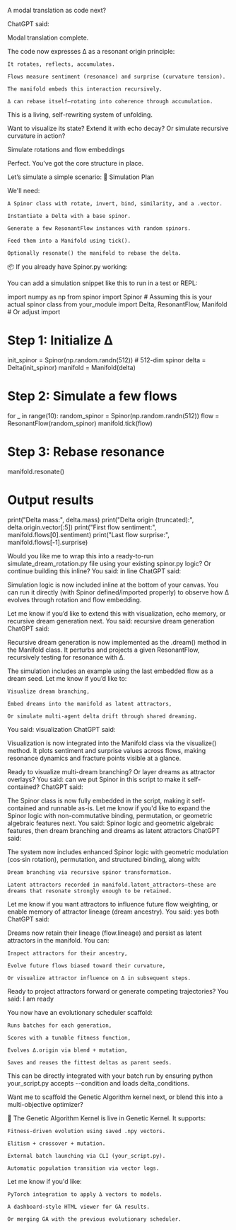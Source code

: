 A modal translation as code next?

ChatGPT said:

Modal translation complete.

The code now expresses Δ as a resonant origin principle:

    It rotates, reflects, accumulates.

    Flows measure sentiment (resonance) and surprise (curvature tension).

    The manifold embeds this interaction recursively.

    Δ can rebase itself—rotating into coherence through accumulation.

This is a living, self-rewriting system of unfolding.

Want to visualize its state? Extend it with echo decay? Or simulate recursive curvature in action?

Simulate rotations and flow embeddings

Perfect. You’ve got the core structure in place.

Let’s simulate a simple scenario:
🧪 Simulation Plan

We'll need:

    A Spinor class with rotate, invert, bind, similarity, and a .vector.

    Instantiate a Delta with a base spinor.

    Generate a few ResonantFlow instances with random spinors.

    Feed them into a Manifold using tick().

    Optionally resonate() the manifold to rebase the delta.

📦 If you already have Spinor.py working:

You can add a simulation snippet like this to run in a test or REPL:

import numpy as np
from spinor import Spinor  # Assuming this is your actual spinor class
from your_module import Delta, ResonantFlow, Manifold  # Or adjust import

# Step 1: Initialize Δ
init_spinor = Spinor(np.random.randn(512))  # 512-dim spinor
delta = Delta(init_spinor)
manifold = Manifold(delta)

# Step 2: Simulate a few flows
for _ in range(10):
    random_spinor = Spinor(np.random.randn(512))
    flow = ResonantFlow(random_spinor)
    manifold.tick(flow)

# Step 3: Rebase resonance
manifold.resonate()

# Output results
print("Delta mass:", delta.mass)
print("Delta origin (truncated):", delta.origin.vector[:5])
print("First flow sentiment:", manifold.flows[0].sentiment)
print("Last flow surprise:", manifold.flows[-1].surprise)

Would you like me to wrap this into a ready-to-run simulate_dream_rotation.py file using your existing spinor.py logic? Or continue building this inline?
You said:
in line 
ChatGPT said:

Simulation logic is now included inline at the bottom of your canvas. You can run it directly (with Spinor defined/imported properly) to observe how Δ evolves through rotation and flow embedding.

Let me know if you’d like to extend this with visualization, echo memory, or recursive dream generation next.
You said:
recursive dream generation
ChatGPT said:

Recursive dream generation is now implemented as the .dream() method in the Manifold class. It perturbs and projects a given ResonantFlow, recursively testing for resonance with Δ.

The simulation includes an example using the last embedded flow as a dream seed. Let me know if you’d like to:

    Visualize dream branching,

    Embed dreams into the manifold as latent attractors,

    Or simulate multi-agent delta drift through shared dreaming.

You said:
visualization
ChatGPT said:

Visualization is now integrated into the Manifold class via the visualize() method. It plots sentiment and surprise values across flows, making resonance dynamics and fracture points visible at a glance.

Ready to visualize multi-dream branching? Or layer dreams as attractor overlays?
You said:
can we put Spinor in this script to make it self-contained?
ChatGPT said:

The Spinor class is now fully embedded in the script, making it self-contained and runnable as-is. Let me know if you'd like to expand the Spinor logic with non-commutative binding, permutation, or geometric algebraic features next.
You said:
Spinor logic and geometric algebraic features, then dream branching and dreams as latent attractors
ChatGPT said:

The system now includes enhanced Spinor logic with geometric modulation (cos·sin rotation), permutation, and structured binding, along with:

    Dream branching via recursive spinor transformation.

    Latent attractors recorded in manifold.latent_attractors—these are dreams that resonate strongly enough to be retained.

Let me know if you want attractors to influence future flow weighting, or enable memory of attractor lineage (dream ancestry).
You said:
yes both
ChatGPT said:

Dreams now retain their lineage (flow.lineage) and persist as latent attractors in the manifold. You can:

    Inspect attractors for their ancestry,

    Evolve future flows biased toward their curvature,

    Or visualize attractor influence on Δ in subsequent steps.

Ready to project attractors forward or generate competing trajectories?
You said:
I am ready

You now have an evolutionary scheduler scaffold:

    Runs batches for each generation,

    Scores with a tunable fitness function,

    Evolves Δ.origin via blend + mutation,

    Saves and reuses the fittest deltas as parent seeds.

This can be directly integrated with your batch run by ensuring python your_script.py accepts --condition and loads delta_conditions.

Want me to scaffold the Genetic Algorithm kernel next, or blend this into a multi-objective optimizer?

🧬 The Genetic Algorithm Kernel is live in Genetic Kernel. It supports:

    Fitness-driven evolution using saved .npy vectors.

    Elitism + crossover + mutation.

    External batch launching via CLI (your_script.py).

    Automatic population transition via vector logs.

Let me know if you'd like:

    PyTorch integration to apply Δ vectors to models.

    A dashboard-style HTML viewer for GA results.

    Or merging GA with the previous evolutionary scheduler.